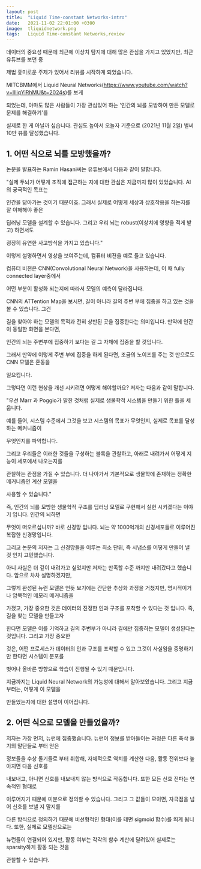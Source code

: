 ```yaml
---
layout: post
title:  "Liquid Time-constant Networks-intro"
date:   2021-11-02 22:01:00 +0300
image:  tliquidnetwork.png
tags:   Liquid Time-constant Networks,review
---
```



데이터의 중요성 때문에 최근에 이상치 탐지에 대해 많은 관심을 가지고 있었지만, 최근 유튜브를 보던 중

제법 흥미로운 주제가 있어서 리뷰를 시작하게 되었습니다.

MITCBMM에서 Liquid Neural Networks(https://www.youtube.com/watch?v=IlliqYiRhMU&t=2024s)를 보게

되었는데, 아마도 많은 사람들이 가장 관심있어 하는 '인간의 뇌를 모방하여 만든 모델로 문제를 해결하기'를

실제로 한 게 아닐까 싶습니다. 관심도 높아서 오늘자 기준으로 (2021년 11월 2일) 벌써 10만 뷰를 달성했습니다.


## 1. 어떤 식으로 뇌를 모방했을까?


논문을 발표하는 Ramin Hasani씨는 유튜브에서 다음과 같이 말합니다.

"실제 두뇌가 어떻게 조직에 접근하는 지에 대한 관심은 지금까지 많이 있었습니다. AI의 궁극적인 목표는 

인간을 닮아가는 것이기 때문이죠. 그래서 실제로 어떻게 세상과 상호작용을 하는지를 잘 이해해야 좋은

딥러닝 모델을 설계할 수 있습니다. 그리고 우리 뇌는 robust(이상치에 영향을 적게 받고) 하면서도 

굉장히 유연한 사고방식을 가지고 있습니다."

이렇게 설명하면서 영상을 보여주는데, 컴퓨터 비젼을 예로 들고 있습니다. 

컴퓨터 비젼은 CNN(Convolutional Neural Network)을 사용하는데, 이 때 fully connected layer중에서 

어떤 부분이 활성화 되는지에 따라서 모델의 예측이 달라집니다. 

CNN의 ATTention Map을 보시면, 길이 아니라 길의 주변 부에 집중을 하고 있는 것을 볼 수 있습니다. 그건

길을 찾아야 하는 모델의 목적과 전혀 상반된 곳을 집중한다는 의미입니다. 만약에 인간이 동일한 화면을 본다면,

인간의 뇌는 주변부에 집중하기 보다는 길 그 자체에 집중을 할 것입니다. 

그래서 만약에 이렇게 주변 부에 집중을 하게 된다면, 조금의 노이즈를 주는 것 만으로도 CNN 모델은 혼동을 

일으킵니다.


그렇다면 이런 현상을 개선 시키려면 어떻게 해야할까요? 저자는 다음과 같이 말합니다.

"우선 Marr 과 Poggio가 말한 것처럼 실제로 생물학적 시스템을 만들기 위한 틀을 세웁니다. 
 
 예를 들어, 시스템 수준에서 그것을 보고 시스템의 목표가 무엇인지, 실제로 목표를 달성하는 메커니즘이 
 
 무엇인지를 파악합니다.

그리고 우리들은 이러한 것들을 구성하는 블록을 관찰하고, 아래로 내려가서 어떻게 지능이 세포에서 나오는지를 

관찰하는 관점을 가질 수 있습니다. 더 나아가서 기본적으로 생물학에 존재하는 정확한 메커니즘인 계산 모델을 

사용할 수 있습니다."

즉, 인간의 뇌를 모방한 생물학적 구조를 딥러닝 모델로 구현해서 실현 시키겠다는 이야기 입니다. 인간의 뇌하면

무엇이 떠오르십니까? 바로 신경망 입니다. 뇌는 약 1000억개의 신경세포들로 이루어진 복잡한 신경망입니다. 

 그리고 논문의 저자는 그 신경망들을 이루는 최소 단위, 즉 시냅스를 어떻게 만들어 낼 것 인지 고민했습니다.
 
아니 사실은 더 깊이 내려가고 싶었지만 저자는 만족할 수준 까지만 내려갔다고 했습니다. 앞으로 차차 설명하겠지만,

그렇게 완성된 뉴런 모델은 언뜻 보기에는 간단한 추상화 과정을 거쳤지만, 명시적이거나 암묵적인 메모리 메커니즘을

가졌고, 가장 중요한 것은 데이터의 진정한 인과 구조를 포착할 수 있다는 것 입니다. 즉, 길을 찾는 모델을 만들고자

한다면 모델은 이를 기억하고 길의 주변부가 아니라 길에만 집중하는 모델이 생성된다는 것입니다. 그리고 가장 중요한

것은, 어떤 프로세스가 데이터의 인과 구조를 포착할 수 있고 그것이 사실임을 증명하기만 한다면 시스템이 분포를

벗어나 올바른 방향으로 학습이 진행될 수 있기 때문입니다.

 지금까지는 Liquid Neural Network의 가능성에 대해서 알아보았습니다. 그리고 지금부터는, 어떻게 이 모델을
 
 만들었는지에 대한 설명이 이어집니다.
 
 ## 2. 어떤 식으로 모델을 만들었을까?

 저자는 가장 먼저, 뉴런에 집중했습니다. 뉴런이 정보를 받아들이는 과정은 다른 축삭 돌기의 말단들로 부터 얻은
 
 정보들을 수상 돌기들로 부터 취합해, 자체적으로 역치를 계산한 다음, 활동 전위보다 높아지면 다음 신호를
 
 내보내고, 아니면 신호를 내보내지 않는 방식으로 작동합니다. 또한 모든 신호 전파는 연속적인 형태로
 
 이루어지기 때문에 미분으로 정의할 수 있습니다. 그리고 그 값들이 모이면, 자극점을 넘어 신호를 보낼 지 말지를
 
 다른 방식으로 정의하기 때문에 비선형적인 형태(이를 테면 sigmoid 함수)를 띄게 됩니다. 또한, 실제로 모델상으로는
 
 뉴런들이 연결되어 있지만, 활동 여부는 각각의 함수 계산에 달려있어 실제로는 sparsity하게 활동 되는 것을
 
 관찰할 수 있습니다.


[jekyll-docs]: https://jekyllrb.com/docs/home
[jekyll-gh]:   https://github.com/jekyll/jekyll
[jekyll-talk]: https://talk.jekyllrb.com/

